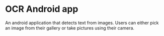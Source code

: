 # OCR Android app

An android application that detects text from images. Users can either pick an image from their gallery or take pictures using their camera.
